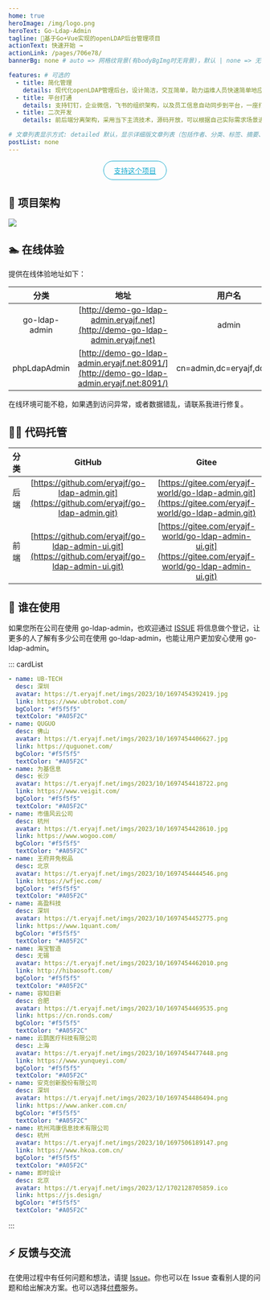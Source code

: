 ```yaml
---
home: true
heroImage: /img/logo.png
heroText: Go-Ldap-Admin
tagline: 🚀基于Go+Vue实现的openLDAP后台管理项目
actionText: 快速开始 →
actionLink: /pages/706e78/
bannerBg: none # auto => 网格纹背景(有bodyBgImg时无背景)，默认 | none => 无 | '大图地址' | background: 自定义背景样式       提示：如发现文本颜色不适应你的背景时可以到palette.styl修改$bannerTextColor变量

features: # 可选的
  - title: 简化管理
    details: 现代化openLDAP管理后台，设计简洁，交互简单，助力运维人员快速简单地应用并管理openLDAP
  - title: 平台打通
    details: 支持钉钉，企业微信，飞书的组织架构，以及员工信息自动同步到平台，一座打通IM与常见支持ldap认证的应用的桥梁
  - title: 二次开发
    details: 前后端分离架构，采用当下主流技术，源码开放，可以根据自己实际需求场景进行二次定制开发

# 文章列表显示方式: detailed 默认，显示详细版文章列表（包括作者、分类、标签、摘要、分页等）| simple => 显示简约版文章列表（仅标题和日期）| none 不显示文章列表
postList: none
---
```


<p align="center">
  <a class="become-sponsor" href="/pages/2b6725/">支持这个项目</a>
</p>

<style>
.become-sponsor{
  padding: 8px 20px;
  display: inline-block;
  color: #11a8cd;
  border-radius: 30px;
  box-sizing: border-box;
  border: 1px solid #11a8cd;
}
</style>

## 🧐 项目架构

![](/img/architecture.png)

## 🏊 在线体验

提供在线体验地址如下：

|     分类      |                                           地址                                           |          用户名           | 密码   |
| :-----------: | :--------------------------------------------------------------------------------------: | :-----------------------: | ------ |
| go-ldap-admin |       [http://demo-go-ldap-admin.eryajf.net](http://demo-go-ldap-admin.eryajf.net)       |           admin           | 123456 |
| phpLdapAdmin  | [http://demo-go-ldap-admin.eryajf.net:8091/](http://demo-go-ldap-admin.eryajf.net:8091/) | cn=admin,dc=eryajf,dc=net | 123456 |

在线环境可能不稳，如果遇到访问异常，或者数据错乱，请联系我进行修复。


## 👨‍💻 代码托管

| 分类 |                                              GitHub                                              |                                                   Gitee                                                    |
| :--: | :----------------------------------------------------------------------------------------------: | :--------------------------------------------------------------------------------------------------------: |
| 后端 |    [https://github.com/eryajf/go-ldap-admin.git](https://github.com/eryajf/go-ldap-admin.git)    |    [https://gitee.com/eryajf-world/go-ldap-admin.git](https://gitee.com/eryajf-world/go-ldap-admin.git)    |
| 前端 | [https://github.com/eryajf/go-ldap-admin-ui.git](https://github.com/eryajf/go-ldap-admin-ui.git) | [https://gitee.com/eryajf-world/go-ldap-admin-ui.git](https://gitee.com/eryajf-world/go-ldap-admin-ui.git) |

## 🥳 谁在使用

如果您所在公司在使用 go-ldap-admin，也欢迎通过 [ISSUE](https://github.com/eryajf/go-ldap-admin/issues/18) 将信息做个登记，让更多的人了解有多少公司在使用 go-ldap-admin，也能让用户更加安心使用 go-ldap-admin。

::: cardList

```yaml
- name: UB-TECH
  desc: 深圳
  avatar: https://t.eryajf.net/imgs/2023/10/1697454392419.jpg
  link: https://www.ubtrobot.com/
  bgColor: "#f5f5f5"
  textColor: "#A05F2C"
- name: QUGUO
  desc: 佛山
  avatar: https://t.eryajf.net/imgs/2023/10/1697454406627.jpg
  link: https://quguonet.com/
  bgColor: "#f5f5f5"
  textColor: "#A05F2C"
- name: 为基信息
  desc: 长沙
  avatar: https://t.eryajf.net/imgs/2023/10/1697454418722.png
  link: https://www.veigit.com/
  bgColor: "#f5f5f5"
  textColor: "#A05F2C"
- name: 市值风云公司
  desc: 杭州
  avatar: https://t.eryajf.net/imgs/2023/10/1697454428610.jpg
  link: https://www.wogoo.com/
  bgColor: "#f5f5f5"
  textColor: "#A05F2C"
- name: 王府井免税品
  desc: 北京
  avatar: https://t.eryajf.net/imgs/2023/10/1697454444546.png
  link: https://wfjec.com/
  bgColor: "#f5f5f5"
  textColor: "#A05F2C"
- name: 高盈科技
  desc: 深圳
  avatar: https://t.eryajf.net/imgs/2023/10/1697454452775.png
  link: https://www.1quant.com/
  bgColor: "#f5f5f5"
  textColor: "#A05F2C"
- name: 海宝智造
  desc: 无锡
  avatar: https://t.eryajf.net/imgs/2023/10/1697454462010.png
  link: http://hibaosoft.com/
  bgColor: "#f5f5f5"
  textColor: "#A05F2C"
- name: 容知日新
  desc: 合肥
  avatar: https://t.eryajf.net/imgs/2023/10/1697454469535.png
  link: https://cn.ronds.com/
  bgColor: "#f5f5f5"
  textColor: "#A05F2C"
- name: 云鹊医疗科技有限公司
  desc: 上海
  avatar: https://t.eryajf.net/imgs/2023/10/1697454477448.png
  link: https://www.yunqueyi.com/
  bgColor: "#f5f5f5"
  textColor: "#A05F2C"
- name: 安克创新股份有限公司
  desc: 深圳
  avatar: https://t.eryajf.net/imgs/2023/10/1697454486494.png
  link: https://www.anker.com.cn/
  bgColor: "#f5f5f5"
  textColor: "#A05F2C"
- name: 杭州鸿康信息技术有限公司
  desc: 杭州
  avatar: https://t.eryajf.net/imgs/2023/10/1697506189147.png
  link: https://www.hkoa.com.cn/
  bgColor: "#f5f5f5"
  textColor: "#A05F2C"
- name: 即时设计
  desc: 北京
  avatar: https://t.eryajf.net/imgs/2023/12/1702128705859.ico
  link: https://js.design/
  bgColor: "#f5f5f5"
  textColor: "#A05F2C"
```

:::

## ⚡ 反馈与交流

在使用过程中有任何问题和想法，请提 [Issue](https://github.com/eryajf/go-ldap-admin/issues)。你也可以在 Issue 查看别人提的问题和给出解决方案。也可以选择[付费](/pages/7eab1c/)服务。
